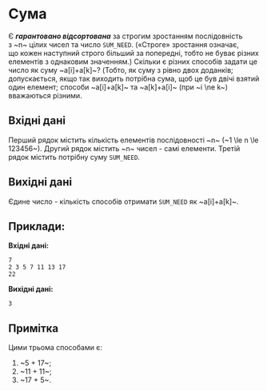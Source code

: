 # Сума

Є ***гарантовано відсортована*** за&nbsp;строгим зростанням послідовність з&nbsp;~n~ цілих чисел та&nbsp;число `SUM_NEED`. («Строге» зростання означає, що&nbsp;кожен наступний строго більший за&nbsp;попередні, тобто не&nbsp;буває різних елементів з&nbsp;однаковим значенням.) Скільки є різних способів задати це число&nbsp;як&nbsp;суму ~a[i]+a[k]~? (Тобто,&nbsp;як&nbsp;суму з&nbsp;рівно двох доданків; допускається, якщо так виходить потрібна сума, щоб це був двічі взятий один елемент; способи ~a[i]+a[k]~ та&nbsp;~a[k]+a[i]~ (при&nbsp;~i \ne k~) вважаються різними.

## Вхідні дані
Перший рядок містить кількість елементів послідовності ~n~ (~1 \le n \le 123456~). Другий рядок містить ~n~ чисел - самі елементи. Третій рядок містить потрібну суму `SUM_NEED`.

## Вихідні дані
Єдине число - кількість способів отримати `SUM_NEED`&nbsp;як&nbsp;~a[i]+a[k]~.

## Приклади:
**Вхідні дані:**
```
7
2 3 5 7 11 13 17
22
```

**Вихідні дані:**
```
3
```

## Примітка
Цими трьома способами є:
1. ~5 + 17~;
2. ~11 + 11~;
3. ~17 + 5~.
